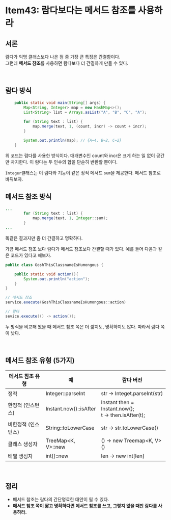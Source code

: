 # Item43: 람다보다는 메서드 참조를 사용하라

## 서론

람다가 익명 클래스보다 나은 점 중 가장 큰 특징은 간결함이다.</br >그런데 **메서드 참조**를 사용하면 람다보다 더 간결하게 만들 수 있다.

</br >

## 람다 방식

~~~java
    public static void main(String[] args) {
        Map<String, Integer> map = new HashMap<>();
        List<String> list = Arrays.asList("A", "B", "C", "A");
        
        for (String text : list) {
            map.merge(text, 1, (count, incr) -> count + incr);
        }

        System.out.println(map); // {A=4, B=2, C=2}
    }
~~~

위 코드는 람다를 사용한 방식이다. 매개변수인 count와 incr은 크게 하는 일 없이 공간만 차지한다. 이 람다는 두 인수의 합을 단순히 반환할 뿐이다.

`Integer`클래스는 이 람다와 기능이 같은 정적 메서드 `sum`을 제공한다. 메서드 참조로 바꿔보자.

## 메서드 참조 방식

~~~java
...
        for (String text : list) {
            map.merge(text, 1, Integer::sum);
        }
...
~~~

똑같은 결과지만 좀 더 간결하고 명확하다.

가끔 메서드 참조 보다 람다가 메서드 참조보다 간결할 때가 있다. 예를 들어 다음과 같은 코드가 있다고 해보자.

~~~java
public class GoshThisClassnameIsHumongous {

    public static void action(){
        System.out.println("action");
    }
}
~~~

~~~java
// 메서드 참조
service.execute(GoshThisClassnameIsHumongous::action)

// 람다
sevice.execute(() -> action());
~~~

두 방식을 비교해 봤을 때 메서드 참조 쪽은 더 짧지도, 명확하지도 않다. 따라서 람다 쪽이 낫다.

</br >

## 메서드 참조 유형 (5가지)

| 메서드 참조 유형    | 예                     | 람다 버전                                                |
| ------------------- | ---------------------- | -------------------------------------------------------- |
| 정적                | Integer::parseInt      | str -> Integet.parseInt(str)                             |
| 한정적 (인스턴스)   | Instant.now()::isAfter | Instant then = Instant.now();<br />t -> then.isAfter(t); |
| 비한정적 (인스턴스) | String::toLowerCase    | str -> str.toLowerCase()                                 |
| 클래스 생성자       | TreeMap<K, V>::new     | () -> new Treemap<K, V>()                                |
| 배열 생성자         | int[]::new             | len -> new int[len]                                      |

</br >

## 정리

- 메서드 참조는 람다의 간단명료한 대안이 될 수 있다.
- **메서드 참조 쪽이 짧고 명확하다면 메서드 참조를 쓰고, 그렇지 않을 때만 람다를 사용하라.**


